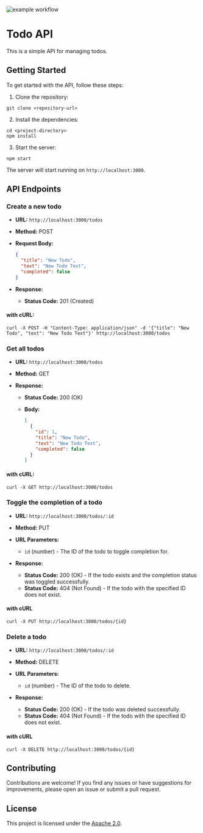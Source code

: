 ![example workflow](https://github.com/thejuanandonly99/rest-api/actions/workflows/main.yml/badge.svg)


# Todo API

This is a simple API for managing todos.

## Getting Started

To get started with the API, follow these steps:

1. Clone the repository:

```
git clone <repository-url>
```

2. Install the dependencies:

```
cd <project-directory>
npm install
```

3. Start the server:

```
npm start
```

The server will start running on `http://localhost:3000`.

## API Endpoints


### Create a new todo

- **URL:** `http://localhost:3000/todos`
- **Method:** POST
- **Request Body:**

  ```json
  {
    "title": "New Todo",
    "text": "New Todo Text",
    "completed": false
  }
  ```

- **Response:**

  - **Status Code:** 201 (Created)

#### with cURL:
```curl -X POST -H "Content-Type: application/json" -d '{"title": "New Todo", "text": "New Todo Text"}' http://localhost:3000/todos```

### Get all todos

- **URL:** `http://localhost:3000/todos`
- **Method:** GET
- **Response:**

  - **Status Code:** 200 (OK)
  - **Body:**

    ```json
    [
      {
        "id": 1,
        "title": "New Todo",
        "text": "New Todo Text",
        "completed": false
      }
    ]
    ```
    
#### with cURL:
```curl -X GET http://localhost:3000/todos```
    
### Toggle the completion of a todo

- **URL:** `http://localhost:3000/todos/:id`
- **Method:** PUT
- **URL Parameters:**

  - `id` (number) - The ID of the todo to toggle completion for.

- **Response:**

  - **Status Code:** 200 (OK) - If the todo exists and the completion status was toggled successfully.
  - **Status Code:** 404 (Not Found) - If the todo with the specified ID does not exist.

#### with cURL
```curl -X PUT http://localhost:3000/todos/{id}```

### Delete a todo

- **URL:** `http://localhost:3000/todos/:id`
- **Method:** DELETE
- **URL Parameters:**

  - `id` (number) - The ID of the todo to delete.

- **Response:**

  - **Status Code:** 200 (OK) - If the todo was deleted successfully.
  - **Status Code:** 404 (Not Found) - If the todo with the specified ID does not exist.

#### with cURL
```curl -X DELETE http://localhost:3000/todos/{id}```

## Contributing

Contributions are welcome! If you find any issues or have suggestions for improvements, please open an issue or submit a pull request.

## License

This project is licensed under the [Apache 2.0](LICENSE).
